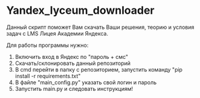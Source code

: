 # Yandex_lyceum_downloader
Данный скрипт поможет Вам скачать Ваши решения, теорию и условия задач с LMS Лицея Академии Яндекса.

Для работы программы нужно:
1. Включить вход в Яндекс по "пароль + смс"
2. Скачать/склонировать данный репозиторий
3. В cmd перейти в папку с репозиторием, запустить команду "pip install -r requirements.txt"
4. В файле "main_config.py" указать свой логин и пароль
5. Запустить main.py и следовать инструкциям!
